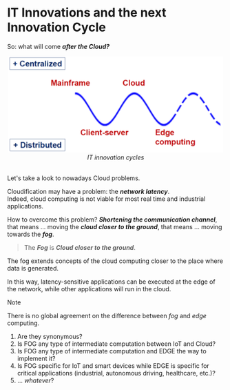 [comment]: <> (Add here the section about microservices)

# IT Innovations and the next Innovation Cycle

So: what will come ***after the Cloud?*** 


<div align="center">
    <img src="../assets/images/innovation-cycles.png" width="500"/>
</div>
<div align="center">
    <figcaption>
        <em>IT innovation cycles</em>
        <br>
        <br>
    </figcaption>
</div>



Let's take a look to nowadays Cloud problems.

Cloudification may have a problem: the ***network latency***.  
Indeed, cloud computing is not viable for most real time and industrial applications.

How to overcome this problem? ***Shortening the communication channel***, that means ... moving the ***cloud closer to the ground***, that means ... moving towards the ***fog***.

> The ***Fog*** is ***Cloud closer to the ground***.

The fog extends concepts of the cloud computing closer to the place where data is generated. 

In this way, latency-sensitive applications can be executed at the edge of the network, while other applications will run in the cloud.

> [!NOTE]
>
> There is no global agreement on the difference between *fog* and *edge* computing.
> 1) Are they synonymous?
> 2) Is FOG any type of intermediate computation between IoT and Cloud?
> 3) Is FOG any type of intermediate computation and EDGE the way to implement it?
> 4) Is FOG specific for IoT and smart devices while EDGE is specific for critical applications (industrial, autonomous driving, healthcare, etc.)?
> 5) ... *whatever*?
